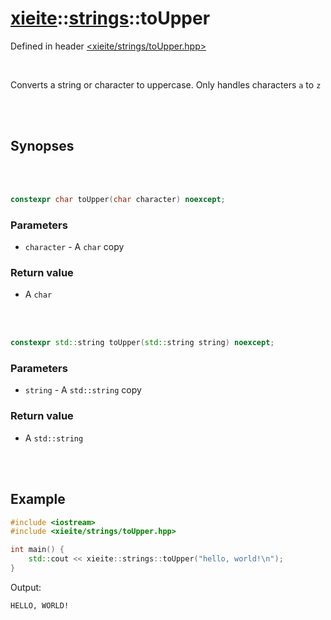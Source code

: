 # [xieite](../../README.md)::[strings](../strings.md)::toUpper
Defined in header [<xieite/strings/toUpper.hpp>](../../include/xieite/strings/toUpper.hpp)

<br/>

Converts a string or character to uppercase. Only handles characters `a` to `z`

<br/><br/>

## Synopses

<br/><br/>

```cpp
constexpr char toUpper(char character) noexcept;
```
### Parameters
- `character` - A `char` copy
### Return value
- A `char`

<br/><br/>

```cpp
constexpr std::string toUpper(std::string string) noexcept;
```
### Parameters
- `string` - A `std::string` copy
### Return value
- A `std::string`

<br/><br/>

## Example
```cpp
#include <iostream>
#include <xieite/strings/toUpper.hpp>

int main() {
	std::cout << xieite::strings::toUpper("hello, world!\n");
}
```
Output:
```
HELLO, WORLD!
```
